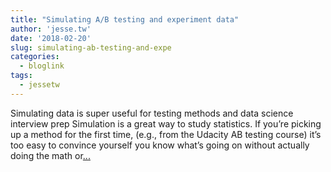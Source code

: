 ```yaml
---
title: "Simulating A/B testing and experiment data"
author: 'jesse.tw'
date: '2018-02-20'
slug: simulating-ab-testing-and-expe
categories:
  - bloglink
tags:
  - jessetw
---
```


Simulating data is super useful for testing methods and data science interview prep Simulation is a great way to study statistics. If you’re picking up a method for the first time, (e.g., from the Udacity AB testing course) it’s too easy to convince yourself you know what’s going on without actually doing the math or[... <i class="fas fa-external-link-alt"></i>](https://jesse.tw/post/simulating-ab-testing-data/)

